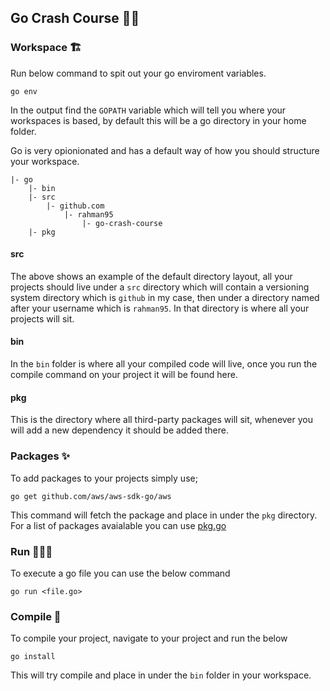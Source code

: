 ## Go Crash Course 📝💥

### Workspace 🏗

Run below command to spit out your go enviroment variables.

```
go env
```

In the output find the `GOPATH` variable which will tell you where your workspaces is based, by default this will be a go directory in your home folder.

Go is very opionionated and has a default way of how you should structure your workspace. 

```
|- go
    |- bin
    |- src
        |- github.com
            |- rahman95
                |- go-crash-course
    |- pkg
```

#### src
The above shows an example of the default directory layout, all your projects should live under a `src` directory which will contain a versioning system directory which is `github` in my case, then under a directory named after your username which is `rahman95`. In that directory is where all your projects will sit.

#### bin
In the `bin` folder is where all your compiled code will live, once you run the compile command on your project it will be found here.

#### pkg
This is the directory where all third-party packages will sit, whenever you will add a new dependency it should be added there.

### Packages ✨

To add packages to your projects simply use;

```
go get github.com/aws/aws-sdk-go/aws
```

This command will fetch the package and place in under the `pkg` directory. For a list of packages avaialable you can use [pkg.go](https://pkg.go.dev/)

### Run 🏃🏽‍♂️

To execute a go file you can use the below command

```
go run <file.go>
```

### Compile 🚀

To compile your project, navigate to your project and run the below

```
go install
```

This will try compile and place in under the `bin` folder in your workspace.